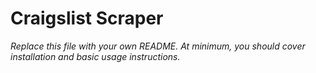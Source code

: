 # Craigslist Scraper

*Replace this file with your own README.  At minimum, you should cover installation and basic usage instructions.*
